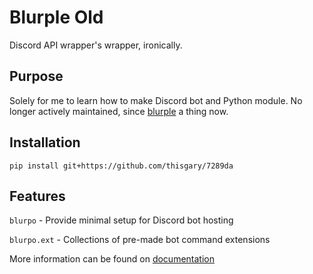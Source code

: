 # Blurple Old

Discord API wrapper's wrapper, ironically.

## Purpose

Solely for me to learn how to make Discord bot and Python module.
No longer actively maintained, since [blurple](https://thisgary.github.io/blurple) a thing now.

## Installation

    pip install git+https://github.com/thisgary/7289da

## Features

`blurpo` - Provide minimal setup for Discord bot hosting

`blurpo.ext` - Collections of pre-made bot command extensions

More information can be found on [documentation](https://github.com/thisgary/7289da/wiki/Documentation)

